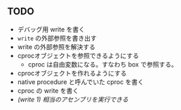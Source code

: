 ## TODO
- デバッグ用 write を書く
- `write` の外部参照を書き出す
- write の外部参照を解決する
- cprocオブジェクトを参照できるようにする
  - cproc は自由変数になる。すなわち box で参照する。
- cprocオブジェクトを作れるようにする
- native procedure と呼んでいた cproc を書く
- cproc の write を書く
- *(write 1) 相当のアセンブリを実行できる*
